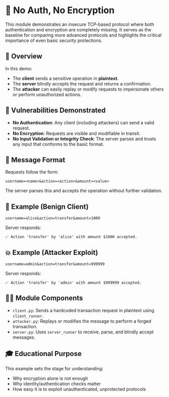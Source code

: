 # 📡 No Auth, No Encryption

This module demonstrates an insecure TCP-based protocol where both authentication and encryption are completely missing. It serves as the baseline for comparing more advanced protocols and highlights the critical importance of even basic security protections.

## 📘 Overview

In this demo:
- The **client** sends a sensitive operation in **plaintext**.
- The **server** blindly accepts the request and returns a confirmation.
- The **attacker** can easily replay or modify requests to impersonate others or perform unauthorized actions.

## 🔐 Vulnerabilities Demonstrated

- **No Authentication**: Any client (including attackers) can send a valid request.
- **No Encryption**: Requests are visible and modifiable in transit.
- **No Input Validation or Integrity Check**: The server parses and trusts any input that conforms to the basic format.

## 🎯 Message Format

Requests follow the form:
```
username=<name>&action=<action>&amount=<value>
```

The server parses this and accepts the operation without further validation.

## 🧪 Example (Benign Client)

```
username=alice&action=transfer&amount=1000
```

Server responds:
```
✅ Action 'transfer' by 'alice' with amount $1000 accepted.
```

## 💥 Example (Attacker Exploit)

```
username=admin&action=transfer&amount=999999
```

Server responds:
```
✅ Action 'transfer' by 'admin' with amount $999999 accepted.
```

## 🧑‍💻 Module Components

- `client.py`: Sends a hardcoded transaction request in plaintext using `client_runner`.
- `attacker.py`: Replays or modifies the message to perform a forged transaction.
- `server.py`: Uses `server_runner` to receive, parse, and blindly accept messages.

## 🎓 Educational Purpose

This example sets the stage for understanding:
- Why encryption alone is not enough
- Why identity/authentication checks matter
- How easy it is to exploit unauthenticated, unprotected protocols